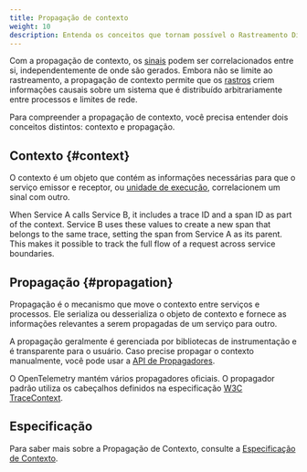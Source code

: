 ```yaml
---
title: Propagação de contexto
weight: 10
description: Entenda os conceitos que tornam possível o Rastreamento Distribuído.
---
```


Com a propagação de contexto, os [sinais](../signals/) podem ser correlacionados
entre si, independentemente de onde são gerados. Embora não se limite ao
rastreamento, a propagação de contexto permite que os
[rastros](../signals/traces/) criem informações causais sobre um sistema que é
distribuído arbitrariamente entre processos e limites de rede.

Para compreender a propagação de contexto, você precisa entender dois conceitos
distintos: contexto e propagação.

## Contexto {#context}

O contexto é um objeto que contém as informações necessárias para que o serviço
emissor e receptor, ou
[unidade de execução](/docs/specs/otel/glossary/#execution-unit), correlacionem
um sinal com outro.

When Service A calls Service B, it includes a trace ID and a span ID as part of
the context. Service B uses these values to create a new span that belongs to
the same trace, setting the span from Service A as its parent. This makes it
possible to track the full flow of a request across service boundaries.

## Propagação {#propagation}

Propagação é o mecanismo que move o contexto entre serviços e processos.
Ele
serializa ou desserializa o objeto de contexto e fornece as informações
relevantes a serem propagadas de um serviço para outro.

A propagação geralmente é gerenciada por bibliotecas de instrumentação e é
transparente para o usuário. Caso precise propagar o contexto manualmente, você
pode usar a [API de Propagadores](/docs/specs/otel/context/api-propagators/).

O OpenTelemetry mantém vários propagadores oficiais. O propagador padrão utiliza
os cabeçalhos definidos na especificação
[W3C TraceContext](https://www.w3.org/TR/trace-context/).

## Especificação

Para saber mais sobre a Propagação de Contexto, consulte a
[Especificação de Contexto](/docs/specs/otel/context/).
